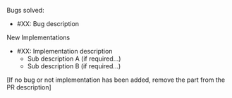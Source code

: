 Bugs solved:

- #XX: Bug description
	

New Implementations

- #XX: Implementation description
  - Sub description A (if required...)
  - Sub description B (if required...)


[If no bug or not implementation has been added, remove the part from the PR description]